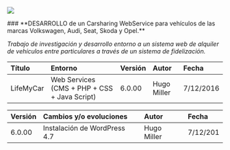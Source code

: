 <p align="left">
<img src="https://s14.postimg.org/o92ijo4o1/lifemycargithub.png">
</p>
### **DESARROLLO de un Carsharing WebService para vehículos de las marcas Volkswagen, Audi, Seat, Skoda y Opel.**

_Trabajo de investigación y desarrollo entorno a un sistema web de alquiler de vehículos entre particulares a través de un sistema de fidelización._

| Título | Entorno | Versión |Autor|Fecha|
|:------------- |:---------------|:---------------|:---------------|:---------------|
| LifeMyCar     | Web Services (CMS + PHP + CSS + Java Script) |6.0.00|Hugo Miller|7/12/2016|




| Versión |Cambios y/o evoluciones |Autor|Fecha|
|:------------- |:---------------|:---------------|:---------------|
|6.0.00    | Instalación de WordPress 4.7| Hugo Miller|7/12/201


